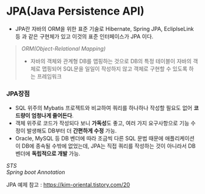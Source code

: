 # JPA(Java Persistence API)
- JPA란 자바의 ORM을 위한 표준 기술로 Hibernate, Spring JPA, EcliplseLink 등 과 같은 구현체가 있고 이것의 표준 인터페이스가 JPA 이다.

> *ORM(Object-Relational Mapping)*
> - 자바의 객체와 관계형 DB를 맵핑하는 것으로 DB의 특정 테이블이 자바의 객체로 맵핑되어 SQL문을 일일이 작성하지 않고 객체로 구현할 수 있도록 하는 프레임워크

### JPA장점
- SQL 위주의 Mybatis 프로젝트와 비교하여 쿼리를 하나하나 작성할 필요도 없어 <strong>코드량이 엄청나게 줄어든다</strong>. 
- 객체 위주로 코드가 작성되다 보니 <strong>가독성</strong>도 좋고, 여러 가지 요구사항으로 기능 수정이 발생해도 DB부터 더 <strong>간편하게 수정</strong> 가능. 
- Oracle, MySQL 등 DB 벤더에 따라 조금씩 다른 SQL 문법 때문에 애플리케이션이 DB에 종속될 수밖에 없었는데, JPA는 직접 쿼리를 작성하는 것이 아니라서 DB 벤더에 <strong>독립적으로 개발</strong> 가능.

*STS* <br>
*Spring boot*
*Annotation*

JPA 예제 참고 : https://kim-oriental.tistory.com/20
